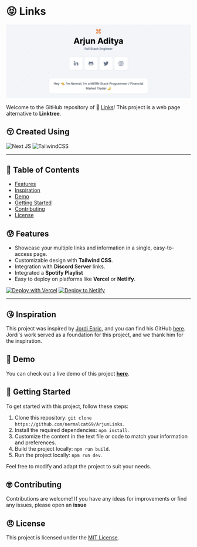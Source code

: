 # 😝 Links
![header](header.png)

Welcome to the GitHub repository of 🤪 [Links](https://arjunlinks.vercel.app)! This project is a web page alternative to **Linktree**.


## 😚 Created Using
  
![Next JS](https://img.shields.io/badge/Next-black?style=for-the-badge&logo=next.js&logoColor=white)
![TailwindCSS](https://img.shields.io/badge/tailwindcss-%2338B2AC.svg?style=for-the-badge&logo=tailwind-css&logoColor=white)

---------------------------------------

## 📖 Table of Contents

- [Features](#features)
- [Inspiration](#inspiration)
- [Demo](#demo)
- [Getting Started](#getting-started)
- [Contributing](#contributing)
- [License](#license)

## 😰 Features

- Showcase your multiple links and information in a single, easy-to-access page.
- Customizable design with **Tailwind CSS**.
- Integration with **Discord Server** links.
- Integrated a **Spotify Playlist**
- Easy to deploy on platforms like **Vercel** or **Netlify**.

[![Deploy with Vercel](https://vercel.com/button)](https://vercel.com/new/clone?repository-url=https%3A%2F%2Fgithub.com%2Fnermalcat69%2FArjunLinks%2Ftree%2Fmain)
[![Deploy to Netlify](https://www.netlify.com/img/deploy/button.svg)](https://app.netlify.com/start/deploy?repository=https://github.com/nermalcat69/ArjunLinks)

------------------------------------------

## 😘 Inspiration

This project was inspired by [Jordi Enric](http://jordienric.com/), and you can find his GitHub [here](https://github.com/jordienr). Jordi's work served as a foundation for this project, and we thank him for the inspiration.

## 🥴 Demo

You can check out a live demo of this project **[here](https://arjunlinks.vercel.app)**.

## 🙁 Getting Started

To get started with this project, follow these steps:

1. Clone this repository: `git clone https://github.com/nermalcat69/ArjunLinks`.
2. Install the required dependencies: `npm install`.
3. Customize the content in the text file or code to match your information and preferences.
4. Build the project locally: `npm run build`.
5. Run the project locally: `npm run dev`.

Feel free to modify and adapt the project to suit your needs.

## 🤓 Contributing

Contributions are welcome! If you have any ideas for improvements or find any issues, please open an **issue**

## 😠 License

This project is licensed under the [MIT License](LICENSE).
